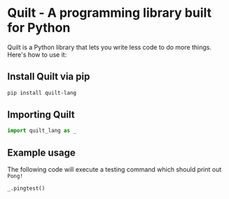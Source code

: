 # Quilt - A programming library built for Python

Quilt is a Python library that lets you write less code to do more things. Here's how to use it:

## Install Quilt via pip

```sh
pip install quilt-lang
```

## Importing Quilt

```py
import quilt_lang as _
```

## Example usage

The following code will execute a testing command which should print out `Pong!`

```py
_.pingtest()
```
